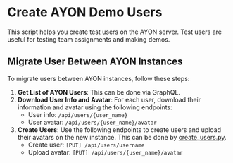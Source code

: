 # Create AYON Demo Users

This script helps you create test users on the AYON server. Test users are useful for testing team assignments and making demos.

## Migrate User Between AYON Instances

To migrate users between AYON instances, follow these steps:

1. **Get List of AYON Users**: This can be done via GraphQL.
2. **Download User Info and Avatar**: For each user, download their information and avatar using the following endpoints:
   - User info: `/api/users/{user_name}`
   - User avatar: `/api/users/{user_name}/avatar`
3. **Create Users**: Use the following endpoints to create users and upload their avatars on the new instance. This can be done by [create_users.py](create_users.py).
   - Create user: `[PUT] /api/users/username`
   - Upload avatar: `[PUT] /api/users/{user_name}/avatar`